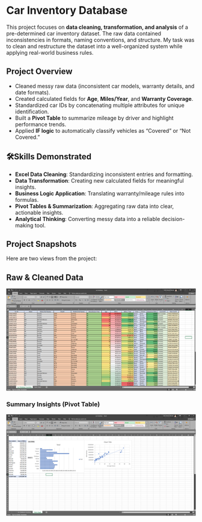 # Car Inventory Database  

This project focuses on **data cleaning, transformation, and analysis** of a pre-determined car inventory dataset. The raw data contained inconsistencies in formats, naming conventions, and structure. My task was to clean and restructure the dataset into a well-organized system while applying real-world business rules.  

## Project Overview  
- Cleaned messy raw data (inconsistent car models, warranty details, and date formats).  
- Created calculated fields for **Age**, **Miles/Year**, and **Warranty Coverage**.  
- Standardized car IDs by concatenating multiple attributes for unique identification.  
- Built a **Pivot Table** to summarize mileage by driver and highlight performance trends.  
- Applied **IF logic** to automatically classify vehicles as “Covered” or “Not Covered.”  

## 🛠Skills Demonstrated  
- **Excel Data Cleaning**: Standardizing inconsistent entries and formatting.  
- **Data Transformation**: Creating new calculated fields for meaningful insights.  
- **Business Logic Application**: Translating warranty/mileage rules into formulas.  
- **Pivot Tables & Summarization**: Aggregating raw data into clear, actionable insights.  
- **Analytical Thinking**: Converting messy data into a reliable decision-making tool.  

## Project Snapshots  
Here are two views from the project:  

## Raw & Cleaned Data  
![Car Database](car_database.png)  

### Summary Insights (Pivot Table)  
![Car Database Pivot](car_database2.png)  
